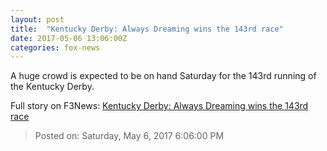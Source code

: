 ```yaml
---
layout: post
title:  "Kentucky Derby: Always Dreaming wins the 143rd race"
date: 2017-05-06 13:06:00Z
categories: fox-news
---
```


A huge crowd is expected to be on hand Saturday for the 143rd running of the Kentucky Derby.


Full story on F3News: [Kentucky Derby: Always Dreaming wins the 143rd race](http://www.f3nws.com/n/jSZMVD)

> Posted on: Saturday, May 6, 2017 6:06:00 PM
